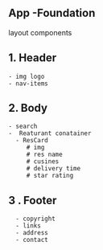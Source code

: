 ## App -Foundation
 layout components
  ## 1. Header
    - img logo
    - nav-items

   ## 2. Body
    - search
    -  Reaturant conatainer
      - ResCard
         # img
         # res name 
         # cusines
         # delivery time
         # star rating
  ## 3 . Footer
      - copyright
      - links
      - address
      - contact     